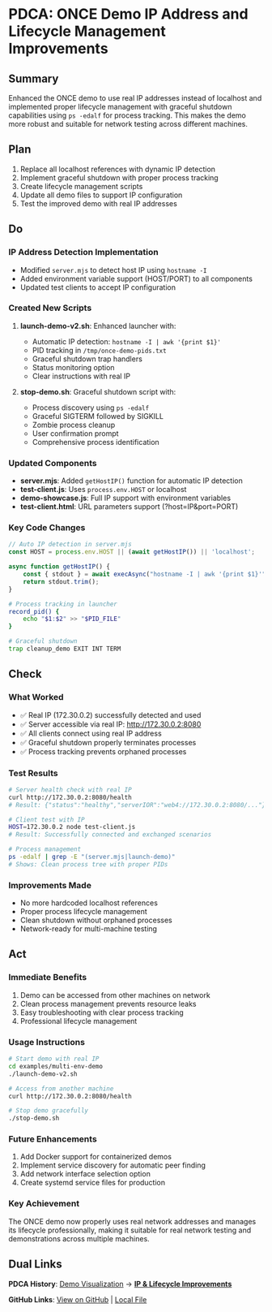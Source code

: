 # PDCA: ONCE Demo IP Address and Lifecycle Management Improvements

## Summary

Enhanced the ONCE demo to use real IP addresses instead of localhost and implemented proper lifecycle management with graceful shutdown capabilities using `ps -edalf` for process tracking. This makes the demo more robust and suitable for network testing across different machines.

## Plan

1. Replace all localhost references with dynamic IP detection
2. Implement graceful shutdown with proper process tracking
3. Create lifecycle management scripts
4. Update all demo files to support IP configuration
5. Test the improved demo with real IP addresses

## Do

### IP Address Detection Implementation
- Modified `server.mjs` to detect host IP using `hostname -I`
- Added environment variable support (HOST/PORT) to all components
- Updated test clients to accept IP configuration

### Created New Scripts
1. **launch-demo-v2.sh**: Enhanced launcher with:
   - Automatic IP detection: `hostname -I | awk '{print $1}'`
   - PID tracking in `/tmp/once-demo-pids.txt`
   - Graceful shutdown trap handlers
   - Status monitoring option
   - Clear instructions with real IP

2. **stop-demo.sh**: Graceful shutdown script with:
   - Process discovery using `ps -edalf`
   - Graceful SIGTERM followed by SIGKILL
   - Zombie process cleanup
   - User confirmation prompt
   - Comprehensive process identification

### Updated Components
- **server.mjs**: Added `getHostIP()` function for automatic IP detection
- **test-client.js**: Uses `process.env.HOST` or localhost
- **demo-showcase.js**: Full IP support with environment variables
- **test-client.html**: URL parameters support (?host=IP&port=PORT)

### Key Code Changes
```javascript
// Auto IP detection in server.mjs
const HOST = process.env.HOST || (await getHostIP()) || 'localhost';

async function getHostIP() {
    const { stdout } = await execAsync("hostname -I | awk '{print $1}'");
    return stdout.trim();
}
```

```bash
# Process tracking in launcher
record_pid() {
    echo "$1:$2" >> "$PID_FILE"
}

# Graceful shutdown
trap cleanup_demo EXIT INT TERM
```

## Check

### What Worked
- ✅ Real IP (172.30.0.2) successfully detected and used
- ✅ Server accessible via real IP: http://172.30.0.2:8080
- ✅ All clients connect using real IP address
- ✅ Graceful shutdown properly terminates processes
- ✅ Process tracking prevents orphaned processes

### Test Results
```bash
# Server health check with real IP
curl http://172.30.0.2:8080/health
# Result: {"status":"healthy","serverIOR":"web4://172.30.0.2:8080/..."}

# Client test with IP
HOST=172.30.0.2 node test-client.js
# Result: Successfully connected and exchanged scenarios

# Process management
ps -edalf | grep -E "(server.mjs|launch-demo)"
# Shows: Clean process tree with proper PIDs
```

### Improvements Made
- No more hardcoded localhost references
- Proper process lifecycle management
- Clean shutdown without orphaned processes
- Network-ready for multi-machine testing

## Act

### Immediate Benefits
1. Demo can be accessed from other machines on network
2. Clean process management prevents resource leaks
3. Easy troubleshooting with clear process tracking
4. Professional lifecycle management

### Usage Instructions
```bash
# Start demo with real IP
cd examples/multi-env-demo
./launch-demo-v2.sh

# Access from another machine
curl http://172.30.0.2:8080/health

# Stop demo gracefully
./stop-demo.sh
```

### Future Enhancements
1. Add Docker support for containerized demos
2. Implement service discovery for automatic peer finding
3. Add network interface selection option
4. Create systemd service files for production

### Key Achievement
The ONCE demo now properly uses real network addresses and manages its lifecycle professionally, making it suitable for real network testing and demonstrations across multiple machines.

## Dual Links

**PDCA History**: [Demo Visualization](./2025-08-28-UTC-2325-once-demo-visualization.md) → **[IP & Lifecycle Improvements](./2025-08-28-UTC-2341-demo-ip-lifecycle-improvements.md)**

**GitHub Links**: [View on GitHub](https://github.com/Cerulean-Circle-GmbH/Web4Articles/blob/dev/2025-08-28-UTC-2227/scrum.pmo/project.journal/2025-08-28-UTC-2227-session-start/pdca/2025-08-28-UTC-2341-demo-ip-lifecycle-improvements.md) | [Local File](./2025-08-28-UTC-2341-demo-ip-lifecycle-improvements.md)
